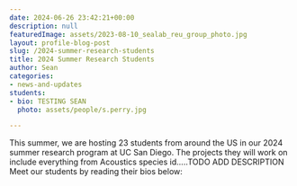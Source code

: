 ```yaml
---
date: 2024-06-26 23:42:21+00:00
description: null
featuredImage: assets/2023-08-10_sealab_reu_group_photo.jpg
layout: profile-blog-post
slug: /2024-summer-research-students
title: 2024 Summer Research Students
author: Sean
categories:
- news-and-updates
students:
- bio: TESTING SEAN
  photo: assets/people/s.perry.jpg

---
```


This summer, we are hosting 23 students from around the US in our 2024 summer research program at UC San Diego. The projects they will work on include everything from Acoustics species id.....TODO ADD DESCRIPTION  Meet our students by reading their bios below:

